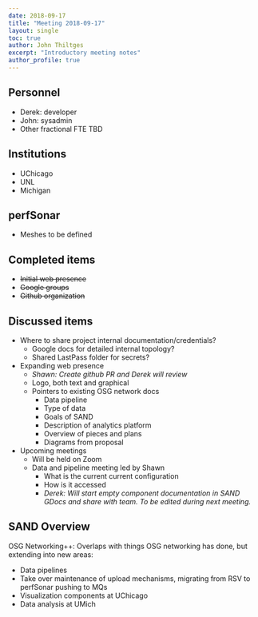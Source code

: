 ```yaml
---
date: 2018-09-17
title: "Meeting 2018-09-17"
layout: single
toc: true
author: John Thiltges
excerpt: "Introductory meeting notes"
author_profile: true
---
```


Personnel
---------
- Derek: developer
- John: sysadmin
- Other fractional FTE TBD

Institutions
------------
- UChicago
- UNL
- Michigan

perfSonar
---------
- Meshes to be defined

Completed items
---------------
- ~~Initial web presence~~
- ~~Google groups~~
- ~~Github organization~~

Discussed items
---------------
- Where to share project internal documentation/credentials?
  - Google docs for detailed internal topology?
  - Shared LastPass folder for secrets?
- Expanding web presence
  - *Shawn: Create github PR and Derek will review*
  - Logo, both text and graphical
  - Pointers to existing OSG network docs
    - Data pipeline
    - Type of data
    - Goals of SAND
    - Description of analytics platform
    - Overview of pieces and plans
    - Diagrams from proposal
- Upcoming meetings
  - Will be held on Zoom
  - Data and pipeline meeting led by Shawn
      - What is the current current configuration
      - How is it accessed
      - *Derek: Will start empty component documentation in SAND GDocs and
        share with team. To be edited during next meeting.*

SAND Overview
-------------
OSG Networking++: Overlaps with things OSG networking has done, but extending
into new areas:
- Data pipelines
- Take over maintenance of upload mechanisms, migrating from RSV to perfSonar
  pushing to MQs
- Visualization components at UChicago
- Data analysis at UMich